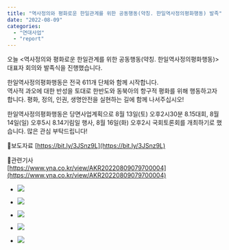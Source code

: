 ```yaml
---
title: "역사정의와 평화로운 한일관계를 위한 공동행동(약칭. 한일역사정의평화행동) 발족"
date: "2022-08-09"
categories: 
  - "연대사업"
  - "report"
---
```


오늘 <역사정의와 평화로운 한일관계를 위한 공동행동(약칭. 한일역사정의평화행동)> 대표자 회의와 발족식을 진행했습니다.

한일역사정의평화행동은 전국 611개 단체와 함께 시작합니다.  
역사적 과오에 대한 반성을 토대로 한반도와 동북아의 항구적 평화를 위해 행동하고자 합니다. 평화, 정의, 인권, 생명안전을 실현하는 길에 함께 나서주십시오!

한일역사정의평화행동은 당면사업계획으로 8월 13일(토) 오후2시30분 8.15대회, 8월 14일(일) 오후5시 8.14기림일 행사, 8월 16일(화) 오후2시 국회토론회를 개최하기로 했습니다. 많은 관심 부탁드립니다!

📝보도자료 [https://bit.ly/3JSnz9L](https://bit.ly/3JSnz9L)

📰관련기사  
[https://www.yna.co.kr/view/AKR20220809079700004](https://www.yna.co.kr/view/AKR20220809079700004)

- ![](https://womenandwar.net/kr/wp-content/uploads/2022/08/photo_2022-08-09_20-52-57-1-1024x577.jpg)
    
- ![](https://womenandwar.net/kr/wp-content/uploads/2022/08/photo_2022-08-09_20-53-18-1-1024x577.jpg)
    
- ![](https://womenandwar.net/kr/wp-content/uploads/2022/08/photo_2022-08-09_20-53-30-1-1024x577.jpg)
    
- ![](https://womenandwar.net/kr/wp-content/uploads/2022/08/photo_2022-08-09_20-53-54-1-1024x577.jpg)
    
- ![](https://womenandwar.net/kr/wp-content/uploads/2022/08/photo_2022-08-09_20-52-44-1-1024x577.jpg)
